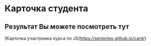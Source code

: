 # Карточка студента

## Результат Вы можете посмотреть тут

[Карточка участрника курса по JS(https://seniorleo.github.io/card/)
